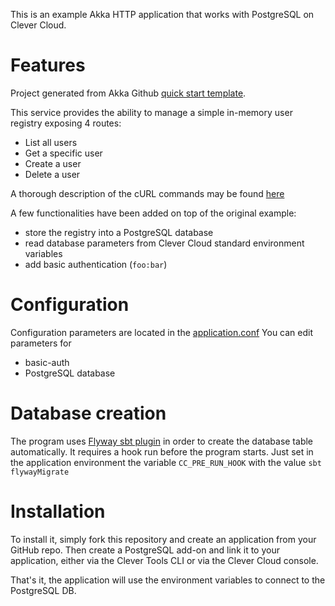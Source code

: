 This is an example Akka HTTP application that works with PostgreSQL on Clever Cloud.

# Features
Project generated from Akka Github [quick start template](https://github.com/akka/akka-http-quickstart-scala.g8).

This service provides the ability to manage a simple in-memory user registry exposing 4 routes:
- List all users
- Get a specific user
- Create a user
- Delete a user

A thorough  description of the cURL commands may be found [here](https://developer.lightbend.com/guides/akka-http-quickstart-scala/#cURL-commands)

A few functionalities have been added on top of the original example:
- store the registry into a PostgreSQL database
- read database parameters from  Clever Cloud standard environment variables
- add basic authentication (`foo:bar`)

# Configuration
Configuration parameters are located in the [application.conf](src/main/resources/application.conf)
You can edit parameters for
- basic-auth
- PostgreSQL database

# Database creation
The program uses [Flyway sbt plugin](https://github.com/flyway/flyway-sbt) in order to create the database table automatically.
It requires a hook run before the program starts. Just set in the application environment the variable `CC_PRE_RUN_HOOK` with the value `sbt flywayMigrate`

# Installation
To install it, simply fork this repository and create an application from your GitHub repo. Then create a PostgreSQL add-on and link it to your application, either via the Clever Tools CLI or via the Clever Cloud console.

That's it, the application will use the environment variables to connect to the PostgreSQL DB.